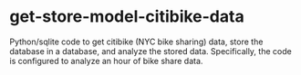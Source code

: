 # get-store-model-citibike-data
Python/sqlite code to get citibike (NYC bike sharing) data, store the database in a database, and analyze the stored data. Specifically, the code is configured to analyze an hour of bike share data.
